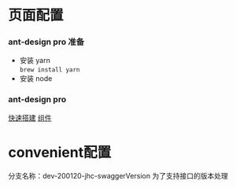 # 页面配置
### ant-design pro 准备
* 安装 yarn  
```brew install yarn```
* 安装 node 

### ant-design pro
 [快速搭建](https://pro.ant.design/docs/getting-started-cn)
 [组件](https://ant.design/docs/react/introduce-cn)
 
# convenient配置
分支名称：dev-200120-jhc-swaggerVersion
为了支持接口的版本处理




